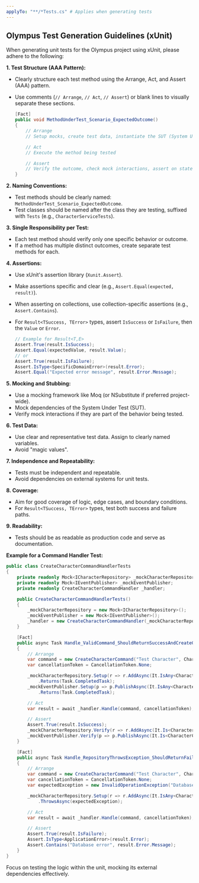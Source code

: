 ```yaml
---
applyTo: "**/*Tests.cs" # Applies when generating tests
---
```


## Olympus Test Generation Guidelines (xUnit)

When generating unit tests for the Olympus project using xUnit, please adhere to the following:

**1. Test Structure (AAA Pattern):**

* Clearly structure each test method using the Arrange, Act, and Assert (AAA) pattern.
* Use comments (`// Arrange`, `// Act`, `// Assert`) or blank lines to visually separate
    these sections.

    ```csharp
    [Fact]
    public void MethodUnderTest_Scenario_ExpectedOutcome()
    {
        // Arrange
        // Setup mocks, create test data, instantiate the SUT (System Under Test)

        // Act
        // Execute the method being tested

        // Assert
        // Verify the outcome, check mock interactions, assert on state changes or returned values
    }
    ```

**2. Naming Conventions:**

* Test methods should be clearly named: `MethodUnderTest_Scenario_ExpectedOutcome`.
* Test classes should be named after the class they are testing, suffixed with `Tests`
    (e.g., `CharacterServiceTests`).

**3. Single Responsibility per Test:**

* Each test method should verify only one specific behavior or outcome.
* If a method has multiple distinct outcomes, create separate test methods for each.

**4. Assertions:**

* Use xUnit's assertion library (`Xunit.Assert`).
* Make assertions specific and clear (e.g., `Assert.Equal(expected, result)`).
* When asserting on collections, use collection-specific assertions (e.g., `Assert.Contains`).
* For `Result<TSuccess, TError>` types, assert `IsSuccess` or `IsFailure`, then the `Value` or `Error`.

    ```csharp
    // Example for Result<T,E>
    Assert.True(result.IsSuccess);
    Assert.Equal(expectedValue, result.Value);
    // or
    Assert.True(result.IsFailure);
    Assert.IsType<SpecificDomainError>(result.Error);
    Assert.Equal("Expected error message", result.Error.Message);
    ```

**5. Mocking and Stubbing:**

* Use a mocking framework like Moq (or NSubstitute if preferred project-wide).
* Mock dependencies of the System Under Test (SUT).
* Verify mock interactions if they are part of the behavior being tested.

**6. Test Data:**

* Use clear and representative test data. Assign to clearly named variables.
* Avoid "magic values".

**7. Independence and Repeatability:**

* Tests must be independent and repeatable.
* Avoid dependencies on external systems for unit tests.

**8. Coverage:**

* Aim for good coverage of logic, edge cases, and boundary conditions.
* For `Result<TSuccess, TError>` types, test both success and failure paths.

**9. Readability:**

* Tests should be as readable as production code and serve as documentation.

**Example for a Command Handler Test:**

```csharp
public class CreateCharacterCommandHandlerTests
{
    private readonly Mock<ICharacterRepository> _mockCharacterRepository;
    private readonly Mock<IEventPublisher> _mockEventPublisher;
    private readonly CreateCharacterCommandHandler _handler;

    public CreateCharacterCommandHandlerTests()
    {
        _mockCharacterRepository = new Mock<ICharacterRepository>();
        _mockEventPublisher = new Mock<IEventPublisher>();
        _handler = new CreateCharacterCommandHandler(_mockCharacterRepository.Object, _mockEventPublisher.Object);
    }

    [Fact]
    public async Task Handle_ValidCommand_ShouldReturnSuccessAndCreateCharacter()
    {
        // Arrange
        var command = new CreateCharacterCommand("Test Character", CharacterClass.Fighter);
        var cancellationToken = CancellationToken.None;

        _mockCharacterRepository.Setup(r => r.AddAsync(It.IsAny<Character>(), cancellationToken))
            .Returns(Task.CompletedTask);
        _mockEventPublisher.Setup(p => p.PublishAsync(It.IsAny<CharacterCreatedEvent>(), cancellationToken))
            .Returns(Task.CompletedTask);

        // Act
        var result = await _handler.Handle(command, cancellationToken);

        // Assert
        Assert.True(result.IsSuccess);
        _mockCharacterRepository.Verify(r => r.AddAsync(It.Is<Character>(c => c.Name == command.Name), cancellationToken), Times.Once);
        _mockEventPublisher.Verify(p => p.PublishAsync(It.Is<CharacterCreatedEvent>(e => e.Name == command.Name), cancellationToken), Times.Once);
    }

    [Fact]
    public async Task Handle_RepositoryThrowsException_ShouldReturnFailure()
    {
        // Arrange
        var command = new CreateCharacterCommand("Test Character", CharacterClass.Fighter);
        var cancellationToken = CancellationToken.None;
        var expectedException = new InvalidOperationException("Database error");

        _mockCharacterRepository.Setup(r => r.AddAsync(It.IsAny<Character>(), cancellationToken))
            .ThrowsAsync(expectedException);

        // Act
        var result = await _handler.Handle(command, cancellationToken);

        // Assert
        Assert.True(result.IsFailure);
        Assert.IsType<ApplicationError>(result.Error);
        Assert.Contains("Database error", result.Error.Message);
    }
}
```

Focus on testing the logic within the unit, mocking its external dependencies effectively.
